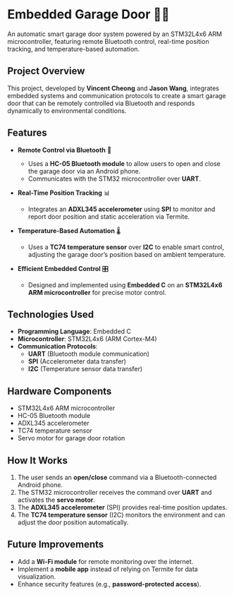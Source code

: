 # Embedded Garage Door 🚪🤖  

An automatic smart garage door system powered by an STM32L4x6 ARM microcontroller, featuring remote Bluetooth control, real-time position tracking, and temperature-based automation.  

## Project Overview  

This project, developed by **Vincent Cheong** and **Jason Wang**, integrates embedded systems and communication protocols to create a smart garage door that can be remotely controlled via Bluetooth and responds dynamically to environmental conditions.  

## Features  

- **Remote Control via Bluetooth** 📲  
  - Uses a **HC-05 Bluetooth module** to allow users to open and close the garage door via an Android phone.  
  - Communicates with the STM32 microcontroller over **UART**.  

- **Real-Time Position Tracking** 📊  
  - Integrates an **ADXL345 accelerometer** using **SPI** to monitor and report door position and static acceleration via Termite.  

- **Temperature-Based Automation** 🌡️  
  - Uses a **TC74 temperature sensor** over **I2C** to enable smart control, adjusting the garage door’s position based on ambient temperature.  

- **Efficient Embedded Control** 🎛️  
  - Designed and implemented using **Embedded C** on an **STM32L4x6 ARM microcontroller** for precise motor control.  

## Technologies Used  

- **Programming Language**: Embedded C  
- **Microcontroller**: STM32L4x6 (ARM Cortex-M4)  
- **Communication Protocols**:  
  - **UART** (Bluetooth module communication)  
  - **SPI** (Accelerometer data transfer)  
  - **I2C** (Temperature sensor data transfer)  

## Hardware Components  

- STM32L4x6 ARM microcontroller  
- HC-05 Bluetooth module  
- ADXL345 accelerometer  
- TC74 temperature sensor  
- Servo motor for garage door rotation  

## How It Works  

1. The user sends an **open/close** command via a Bluetooth-connected Android phone.  
2. The STM32 microcontroller receives the command over **UART** and activates the **servo motor**.  
3. The **ADXL345 accelerometer** (SPI) provides real-time position updates.  
4. The **TC74 temperature sensor** (I2C) monitors the environment and can adjust the door position automatically.  

## Future Improvements  

- Add a **Wi-Fi module** for remote monitoring over the internet.  
- Implement a **mobile app** instead of relying on Termite for data visualization.  
- Enhance security features (e.g., **password-protected access**). 
